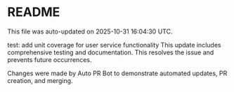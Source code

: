 # README

This file was auto-updated on 2025-10-31 16:04:30 UTC.

test: add unit coverage for user service functionality This update includes comprehensive testing and documentation. This resolves the issue and prevents future occurrences.

Changes were made by Auto PR Bot to demonstrate automated updates, PR creation, and merging.
